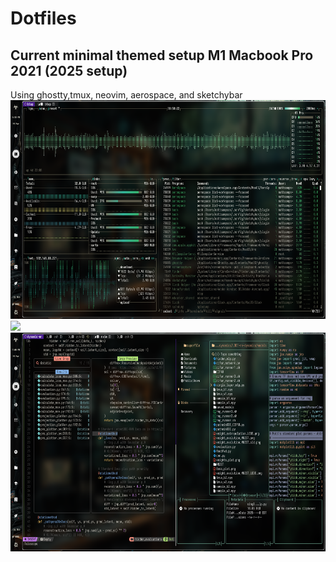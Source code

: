 # Dotfiles
## Current minimal themed setup M1 Macbook Pro 2021 (2025 setup)
Using ghostty,tmux, neovim, aerospace, and sketchybar
<img src="2025_s1.png" height="350"> 
<img src="2025_s2.png" height="350"> 
<img src="2025_s3.png" height="350"> 


